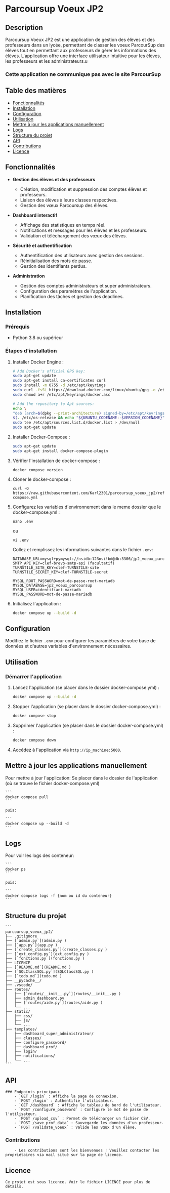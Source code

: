 # Parcoursup Voeux JP2

## Description

Parcoursup Voeux JP2 est une application de gestion des élèves et des professeurs dans un lycée, permettant de classer les voeux ParcourSup des élèves tout en permettant aux professeurs de gérer les informations des élèves. L'application offre une interface utilisateur intuitive pour les élèves, les professeurs et les administrateurs.u

### Cette application ne communique pas avec le site ParcourSup

## Table des matières

- [Fonctionnalités](#fonctionnalités)
- [Installation](#installation)
- [Configuration](#configuration)
- [Utilisation](#utilisation)
- [Mettre à jour les applications manuellement](#Mettre-à-jour-les-applications-manuellement)
- [Logs](#logs)
- [Structure du projet](#structure-du-projet)
- [API](#api)
- [Contributions](#contributions)
- [Licence](#licence)

## Fonctionnalités

- **Gestion des élèves et des professeurs**
  - Création, modification et suppression des comptes élèves et professeurs.
  - Liaison des élèves à leurs classes respectives.
  - Gestion des vœux Parcoursup des élèves.

- **Dashboard interactif**
  - Affichage des statistiques en temps réel.
  - Notifications et messages pour les élèves et les professeurs.
  - Validation et téléchargement des vœux des élèves.

- **Sécurité et authentification**
  - Authentification des utilisateurs avec gestion des sessions.
  - Réinitialisation des mots de passe.
  - Gestion des identifiants perdus.

- **Administration**
  - Gestion des comptes administrateurs et super administrateurs.
  - Configuration des paramètres de l'application.
  - Planification des tâches et gestion des deadlines.

## Installation

### Prérequis

- Python 3.8 ou supérieur

### Étapes d'installation

1. Installer Docker Engine :
    ```sh
    # Add Docker's official GPG key:
    sudo apt-get update
    sudo apt-get install ca-certificates curl
    sudo install -m 0755 -d /etc/apt/keyrings
    sudo curl -fsSL https://download.docker.com/linux/ubuntu/gpg -o /etc/apt/keyrings/docker.asc
    sudo chmod a+r /etc/apt/keyrings/docker.asc

    # Add the repository to Apt sources:
    echo \
    "deb [arch=$(dpkg --print-architecture) signed-by=/etc/apt/keyrings/docker.asc] https://download.docker.com/linux/ubuntu \
    $(. /etc/os-release && echo "${UBUNTU_CODENAME:-$VERSION_CODENAME}") stable" | \
    sudo tee /etc/apt/sources.list.d/docker.list > /dev/null
    sudo apt-get update
    ```

2. Installer Docker-Compose :
    ```sh
    sudo apt-get update
    sudo apt-get install docker-compose-plugin
    ```

3. Vérifier l'installation de docker-compose :
    ```
    docker compose version
    ```

4. Cloner le docker-compose :
    ```
    curl -O https://raw.githubusercontent.com/Karl2301/parcoursup_voeux_jp2/refs/heads/main/docker-compose.yml
    ```

5. Configurez les variables d'environnement dans le meme dossier que le docker-compose.yml :
    ```
    nano .env
    ```
    ou
    ```
    vi .env
    ```

    Collez et remplissez les informations suivantes dans le fichier `.env`:
    ```
    DATABASE_URL=mysql+pymysql://nsidb:123nsi!bd@db:3306/jp2_voeux_parcoursup
    SMTP_API_KEY=clef-brevo-smtp-api (facultatif)
    TURNSTILE_SITE_KEY=clef-TURNSTILE-site
    TURNSTILE_SECRET_KEY=clef-TURNSTILE-secret

    MYSQL_ROOT_PASSWORD=mot-de-passe-root-mariadb
    MYSQL_DATABASE=jp2_voeux_parcoursup
    MYSQL_USER=identifiant-mariadb
    MYSQL_PASSWORD=mot-de-passe-mariadb
    ```

6. Initialisez l'application :
    ```sh
    docker compose up --build -d
    ```

## Configuration

Modifiez le fichier `.env` pour configurer les paramètres de votre base de données et d'autres variables d'environnement nécessaires.

## Utilisation

### Démarrer l'application

1. Lancez l'application (se placer dans le dossier docker-compose.yml) :
    ```sh
    docker compose up --build -d
    ```
2. Stopper l'application (se placer dans le dossier docker-compose.yml) :
    ```sh
    docker compose stop
    ```

3. Supprimer l'application (se placer dans le dossier docker-compose.yml) :
    ```sh
    docker compose down
    ```

4. Accédez à l'application via `http://ip_machine:5000`.

## Mettre à jour les applications manuellement

Pour mettre à jour l'application:
Se placer dans le dossier de l'application (où se trouve le fichier docker-compose.yml)

    ```
    docker compose pull
    ```

    puis:

    ```
    docker compose up --build -d
    ```

## Logs

Pour voir les logs des conteneur:

    ```
    docker ps
    ```

    puis:

    ```
    docker compose logs -f {nom ou id du conteneur}
    ```

## Structure du projet
    ```
    parcoursup_voeux_jp2/
    ├── .gitignore
    ├── [`admin.py`](admin.py )
    ├── [`app.py`](app.py )
    ├── [`create_classes.py`](create_classes.py )
    ├── [`ext_config.py`](ext_config.py )
    ├── [`fonctions.py`](fonctions.py )
    ├── LICENCE
    ├── [`README.md`](README.md )
    ├── [`SQLClassSQL.py`](SQLClassSQL.py )
    ├── [`todo.md`](todo.md )
    ├── __pycache__/
    ├── .vscode/
    ├── routes/
    │   ├── [`routes/__init__.py`](routes/__init__.py )
    │   ├── admin_dashboard.py
    │   ├── [`routes/aide.py`](routes/aide.py )
    │   └── ...
    ├── static/
    │   ├── css/
    │   ├── js/
    │   └── ...
    ├── templates/
    │   ├── dashboard_super_administrateur/
    │   ├── classes/
    │   ├── configure_password/
    │   ├── dashboard_prof/
    │   ├── login/
    │   ├── notifications/
    │   └── ...
    ```

## API

    ### Endpoints principaux
        - `GET /login` : Affiche la page de connexion.
        - `POST /login` : Authentifie l'utilisateur.
        - `GET /dashboard` : Affiche le tableau de bord de l'utilisateur.
        - `POST /configure_password` : Configure le mot de passe de l'utilisateur.
        - `POST /upload_csv` : Permet de télécharger un fichier CSV.
        - `POST /save_prof_data` : Sauvegarde les données d'un professeur.
        - `POST /validate_voeux` : Valide les vœux d'un élève.


### Contributions
        - Les contributions sont les bienvenues ! Veuillez contacter les propriétaires via mail situé sur la page de licence.

## Licence
    Ce projet est sous licence. Voir le fichier LICENCE pour plus de détails.

